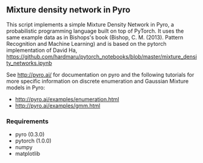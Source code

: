 ## Mixture density network in Pyro
This script implements a simple Mixture Density Network in Pyro, a probabilistic programming language built on top of PyTorch. It uses the same example data as in Bishops's book (Bishop, C. M. (2013). Pattern Recognition and Machine Learning) and is based on the pytorch implementation of David Ha, https://github.com/hardmaru/pytorch_notebooks/blob/master/mixture_density_networks.ipynb

See http://pyro.ai/ for documentation on pyro and the following tutorials for more specific information on discrete enumeration and Gaussian Mixture models in Pyro:
- http://pyro.ai/examples/enumeration.html
- http://pyro.ai/examples/gmm.html

### Requirements
- pyro (0.3.0)
- pytorch (1.0.0)
- numpy
- matplotlib
